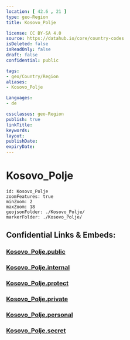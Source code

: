 ```yaml
---
location: [ 42.6 , 21 ] 
type: geo-Region
title: Kosovo_Polje

license: CC BY-SA 4.0
source: https://datahub.io/core/country-codes
isDeleted: false
isReadOnly: false
draft: false
confidential: public

tags:
- geo/Country/Region
aliases:
- Kosovo_Polje

Languages:
- de

cssclasses: geo-Region
publish: true
linkTitle: 
keywords: 
layout: 
publishDate: 
expiryDate: 
---
```


# Kosovo_Polje

```leaflet
id: Kosovo_Polje
zoomFeatures: true 
minZoom: 2 
maxZoom: 18
geojsonFolder: ./Kosovo_Polje/
markerFolder: ./Kosovo_Polje/
```


## Confidential Links & Embeds: 

### [Kosovo_Polje.public](/_public/\Earth\Continent\Europe\Europe~South\Kosovo\districts~Kosovo\Pristina\counties~PristinaKosovo_Polje.public.md) 

### [Kosovo_Polje.internal](/_internal/\Earth\Continent\Europe\Europe~South\Kosovo\districts~Kosovo\Pristina\counties~PristinaKosovo_Polje.internal.md) 

### [Kosovo_Polje.protect](/_protect/\Earth\Continent\Europe\Europe~South\Kosovo\districts~Kosovo\Pristina\counties~PristinaKosovo_Polje.protect.md) 

### [Kosovo_Polje.private](/_private/\Earth\Continent\Europe\Europe~South\Kosovo\districts~Kosovo\Pristina\counties~PristinaKosovo_Polje.private.md) 

### [Kosovo_Polje.personal](/_personal/\Earth\Continent\Europe\Europe~South\Kosovo\districts~Kosovo\Pristina\counties~PristinaKosovo_Polje.personal.md) 

### [Kosovo_Polje.secret](/_secret/\Earth\Continent\Europe\Europe~South\Kosovo\districts~Kosovo\Pristina\counties~PristinaKosovo_Polje.secret.md)

